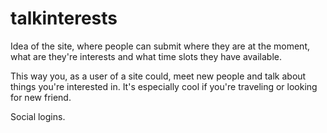 # talkinterests

Idea of the site, where people can submit where they are at the moment, what
are they're interests and what time slots they have available.

This way you, as a user of a site could, meet new people and talk about
things you're interested in. It's especially cool if you're traveling
or looking for new friend.

Social logins.
